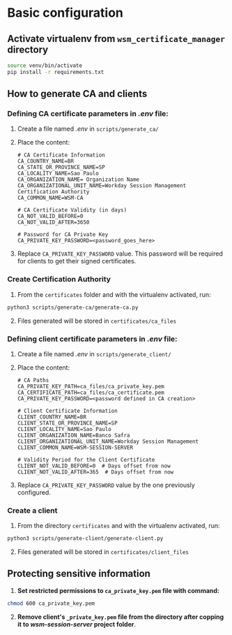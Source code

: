 # Basic configuration

## Activate virtualenv from `wsm_certificate_manager` directory

```bash
source venv/bin/activate
pip install -r requirements.txt
```

## How to generate CA and clients

### Defining CA certificate parameters in *.env* file:

1. Create a file named *.env* in ``scripts/generate_ca/``
2. Place the content:

    ```
    # CA Certificate Information
    CA_COUNTRY_NAME=BR
    CA_STATE_OR_PROVINCE_NAME=SP
    CA_LOCALITY_NAME=Sao Paulo
    CA_ORGANIZATION_NAME= Organization Name
    CA_ORGANIZATIONAL_UNIT_NAME=Workday Session Management Certification Authority
    CA_COMMON_NAME=WSM-CA

    # CA Certificate Validity (in days)
    CA_NOT_VALID_BEFORE=0
    CA_NOT_VALID_AFTER=3650

    # Password for CA Private Key
    CA_PRIVATE_KEY_PASSWORD=<password_goes_here>
    ```

3. Replace `CA_PRIVATE_KEY_PASSWORD` value. This password will be required for clients to get their signed certificates.

### Create Certification Authority

1. From the `certificates` folder and with the virtualenv activated, run:
```bash
python3 scripts/generate-ca/generate-ca.py
```
2. Files generated will be stored in `certificates/ca_files`


### Defining client certificate parameters in *.env* file:
1. Create a file named *.env* in ``scripts/generate_client/``
2. Place the content:

    ```
    # CA Paths
    CA_PRIVATE_KEY_PATH=ca_files/ca_private_key.pem
    CA_CERTIFICATE_PATH=ca_files/ca_certificate.pem
    CA_PRIVATE_KEY_PASSWORD=<password defined in CA creation>

    # Client Certificate Information
    CLIENT_COUNTRY_NAME=BR
    CLIENT_STATE_OR_PROVINCE_NAME=SP
    CLIENT_LOCALITY_NAME=Sao Paulo
    CLIENT_ORGANIZATION_NAME=Banco Safra
    CLIENT_ORGANIZATIONAL_UNIT_NAME=Workday Session Management
    CLIENT_COMMON_NAME=WSM-SESSION-SERVER

    # Validity Period for the Client Certificate
    CLIENT_NOT_VALID_BEFORE=0  # Days offset from now
    CLIENT_NOT_VALID_AFTER=365  # Days offset from now
    ```

3. Replace `CA_PRIVATE_KEY_PASSWORD` value by the one previously configured.

### Create a client

1. From the directory `certificates` and with the virtualenv activated, run:
```bash
python3 scripts/generate-client/generate-client.py
```
2. Files generated will be stored in `certificates/client_files`

## Protecting sensitive information

1. **Set restricted permissions to `ca_private_key.pem` file with command:**

```bash
chmod 600 ca_private_key.pem
```
2. **Remove client's `_private_key.pem` file from the directory after copping it to *wsm-session-server* project folder**.
